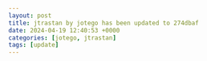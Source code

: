```yaml
---
layout: post
title: jtrastan by jotego has been updated to 274dbaf
date: 2024-04-19 12:40:53 +0000
categories: [jotego, jtrastan]
tags: [update]
---
```


